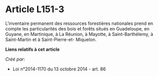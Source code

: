 # Article L151-3

L'inventaire permanent des ressources forestières nationales prend en compte les particularités des bois et forêts situés en
Guadeloupe, en Guyane, en Martinique, à La Réunion, à Mayotte, à Saint-Barthélemy, à Saint-Martin et à Saint-Pierre-et-
Miquelon.

**Liens relatifs à cet article**

_Créé par_:

  - Loi n°2014-1170 du 13 octobre 2014 - art. 86

